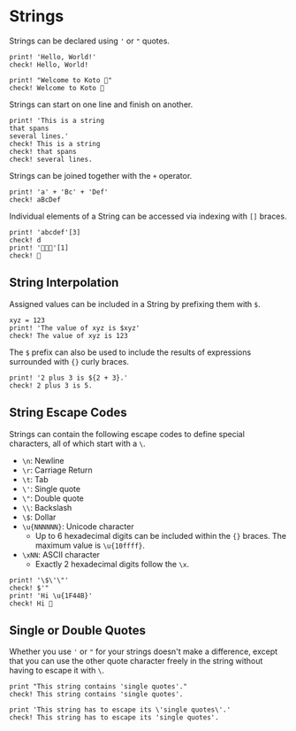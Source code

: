 # Strings

Strings can be declared using `'` or `"` quotes. 

```koto
print! 'Hello, World!'
check! Hello, World!

print! "Welcome to Koto 👋"
check! Welcome to Koto 👋
```

Strings can start on one line and finish on another.

```koto
print! 'This is a string
that spans
several lines.'
check! This is a string
check! that spans
check! several lines.
```

Strings can be joined together with the `+` operator.

```koto
print! 'a' + 'Bc' + 'Def'
check! aBcDef
```

Individual elements of a String can be accessed via indexing with `[]` braces.

```koto
print! 'abcdef'[3]
check! d
print! '👋🥳😆'[1]
check! 🥳
```

## String Interpolation

Assigned values can be included in a String by prefixing them with `$`.

```koto
xyz = 123
print! 'The value of xyz is $xyz'
check! The value of xyz is 123
```

The `$` prefix can also be used to include the results of expressions surrounded with `{}` curly braces.

```koto
print! '2 plus 3 is ${2 + 3}.'
check! 2 plus 3 is 5.
```

## String Escape Codes

Strings can contain the following escape codes to define special characters,
all of which start with a `\`. 

- `\n`: Newline
- `\r`: Carriage Return
- `\t`: Tab
- `\'`: Single quote
- `\"`: Double quote
- `\\`: Backslash
- `\$`: Dollar
- `\u{NNNNNN}`: Unicode character
  - Up to 6 hexadecimal digits can be included within the `{}` braces.
    The maximum value is `\u{10ffff}`.
- `\xNN`: ASCII character
  - Exactly 2 hexadecimal digits follow the `\x`.

```koto
print! '\$\'\"'
check! $'"
print! 'Hi \u{1F44B}'
check! Hi 👋
```

## Single or Double Quotes

Whether you use `'` or `"` for your strings doesn't make a difference, except that you can use the other quote character freely in the string without having to escape it with `\`.

```koto
print "This string contains 'single quotes'."
check! This string contains 'single quotes'.

print 'This string has to escape its \'single quotes\'.'
check! This string has to escape its 'single quotes'.
```

